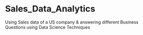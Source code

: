 # Sales_Data_Analytics
Using Sales data of a US company & answering different Business Questions using Data Science Techniques




